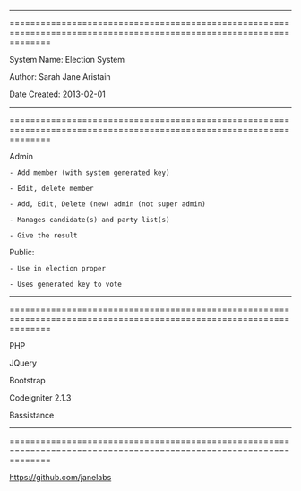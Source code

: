 ***********************
====================================================================================================================

System Name:    Election System

Author:         Sarah Jane Aristain

Date Created:   2013-02-01

***********************
====================================================================================================================

Admin

    - Add member (with system generated key)

    - Edit, delete member

    - Add, Edit, Delete (new) admin (not super admin)

    - Manages candidate(s) and party list(s)

    - Give the result

Public:

    - Use in election proper

    - Uses generated key to vote

***********************
====================================================================================================================

PHP

JQuery

Bootstrap

Codeigniter 2.1.3

Bassistance

 ***********************
====================================================================================================================

https://github.com/janelabs
